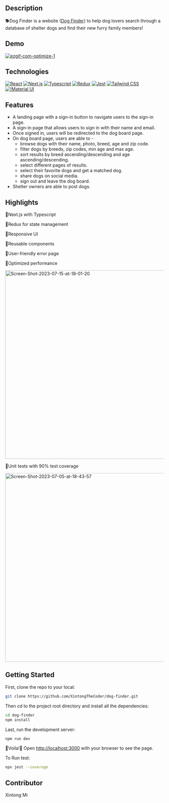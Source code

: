 ## Description

:dog2:Dog Finder is a website ([Dog Finder](https://dog-finder.xintongthecoder.com/)) to help dog lovers search through a database of shelter dogs and find their new furry family members!

## Demo
<a href="https://imgbb.com/"><img src="https://i.ibb.co/6RwZhbP/ezgif-com-optimize-1.gif" alt="ezgif-com-optimize-1" border="0"></a>

## Technologies

[![React](https://img.shields.io/badge/React-20232A?style=for-the-badge&logo=react&logoColor=61DAFB)](https://reactjs.org/)
[![Next.js](https://img.shields.io/badge/Next.js-000000.svg?style=for-the-badge&logo=nextdotjs&logoColor=white)](https://nextjs.org/)
[![Typescript](https://img.shields.io/badge/TypeScript-3178C6.svg?style=for-the-badge&logo=TypeScript&logoColor=white)](https://www.typescriptlang.org/)
[![Redux](https://img.shields.io/badge/Redux-764ABC.svg?style=for-the-badge&logo=Redux&logoColor=white)](https://redux.js.org/)
[![Jest](https://img.shields.io/badge/Jest-323330?style=for-the-badge&logo=Jest&logoColor=white)](https://jestjs.io/)
[![Tailwind CSS](https://img.shields.io/badge/Tailwind%20CSS-06B6D4.svg?style=for-the-badge&logo=Tailwind-CSS&logoColor=white)](https://tailwindcss.com/)
[![!Material UI](https://img.shields.io/badge/MUI-007FFF.svg?style=for-the-badge&logo=MUI&logoColor=white)](https://mui.com/)

## Features

- A landing page with a sign-in button to navigate users to the sign-in page.
- A sign-in page that allows users to sign in with their name and email.
- Once signed in, users will be redirected to the dog board page.
- On dog board page, users are able to -
  - browse dogs with their name, photo, breed, age and zip code.
  - filter dogs by breeds, zip codes, min age and max age.
  - sort results by breed ascending/descending and age ascending/descending.
  - select different pages of results.
  - select their favorite dogs and get a matched dog.
  - share dogs on social media.
  - sign out and leave the dog board.
- Shelter owners are able to post dogs.

## Highlights

:rocket:Next.js with Typescript

:rocket:Redux for state management

:rocket:Responsive UI
  
:rocket:Reusable components
  
:rocket:User-friendly error page

:rocket:Optimized performance

<a href="https://ibb.co/yqFXvqV"><img src="https://i.ibb.co/HqTVwqX/Screen-Shot-2023-07-15-at-18-01-20.png" alt="Screen-Shot-2023-07-15-at-18-01-20" width="600" border="0"></a>
 
:rocket:Unit tests with 90% test coverage

<a href="https://ibb.co/bvMzsKp"><img src="https://i.ibb.co/X5rS7Cm/Screen-Shot-2023-07-05-at-18-43-57.png" alt="Screen-Shot-2023-07-05-at-18-43-57" width="600" border="0"></a>

## Getting Started

First, clone the repo to your local:

```bash
git clone https://github.com/XintongTheCoder/dog-finder.git
```

Then cd to the project root directory and install all the dependencies:

```bash
cd dog-finder
npm install
```

Last, run the development server:

```bash
npm run dev
```


:tada:Voila!:tada: Open [http://localhost:3000](http://localhost:3000) with your browser to see the page.


To Run test:
```bash
npx jest --coverage
```

## Contributor

Xintong Mi
